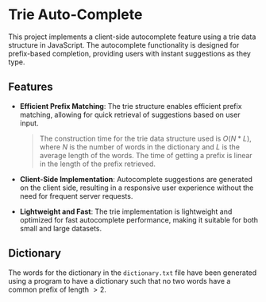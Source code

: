 # Trie Auto-Complete
This project implements a client-side autocomplete feature using a trie data structure in JavaScript. 
The autocomplete functionality is designed for prefix-based completion, providing users with instant suggestions as they type.

## Features

* **Efficient Prefix Matching**: The trie structure enables efficient prefix matching, allowing for quick retrieval of suggestions based on user input.
  > The construction time for the trie data structure used is $O(N*L)$, where $N$ is the number of words in the dictionary and $L$ is the average length of the words.
  > The time of getting a prefix is linear in the length of the prefix retrieved.

* **Client-Side Implementation**: Autocomplete suggestions are generated on the client side, resulting in a responsive user experience without the need for frequent server requests.

* **Lightweight and Fast**: The trie implementation is lightweight and optimized for fast autocomplete performance, making it suitable for both small and large datasets.


## Dictionary

The words for the dictionary in the ```dictionary.txt``` file have been generated using a program to have a dictionary such that no two words have a common prefix of length $> 2$.
